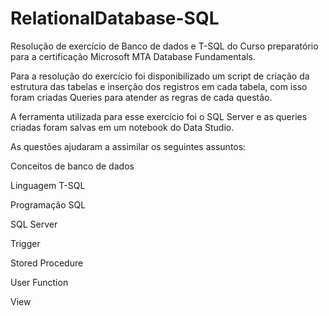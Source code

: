 # RelationalDatabase-SQL

Resolução de exercício de Banco de dados e T-SQL do Curso preparatório para a certificação Microsoft MTA Database Fundamentals.

Para a resolução do exercício foi disponibilizado um script de criação da estrutura das tabelas e inserção dos registros em cada tabela, 
com isso foram criadas Queries para atender as regras de cada questão.

A ferramenta utilizada para esse exercício foi o SQL Server e as queries criadas foram salvas em um notebook do Data Studio.

As questões ajudaram a assimilar os seguintes assuntos:

Conceitos de banco de dados

Linguagem T-SQL

Programação SQL

SQL Server

Trigger

Stored Procedure

User Function

View

